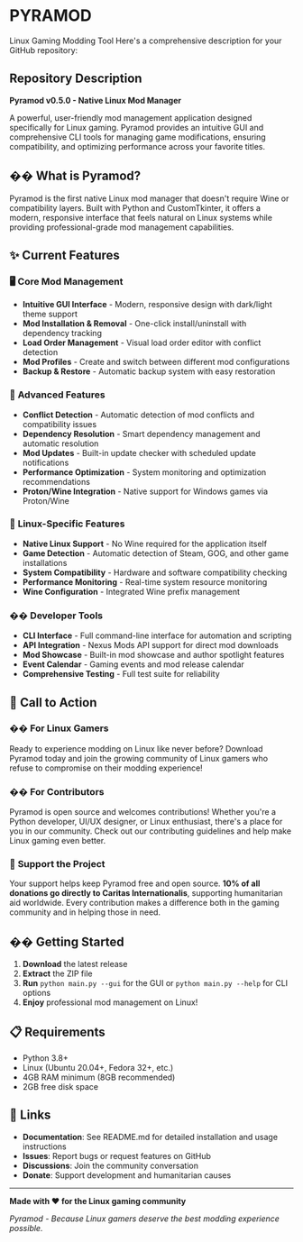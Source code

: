 # PYRAMOD
Linux Gaming Modding Tool
Here's a comprehensive description for your GitHub repository:

## Repository Description

**Pyramod v0.5.0 - Native Linux Mod Manager**

A powerful, user-friendly mod management application designed specifically for Linux gaming. Pyramod provides an intuitive GUI and comprehensive CLI tools for managing game modifications, ensuring compatibility, and optimizing performance across your favorite titles.

## �� What is Pyramod?

Pyramod is the first native Linux mod manager that doesn't require Wine or compatibility layers. Built with Python and CustomTkinter, it offers a modern, responsive interface that feels natural on Linux systems while providing professional-grade mod management capabilities.

## ✨ Current Features

### 🖥️ **Core Mod Management**
- **Intuitive GUI Interface** - Modern, responsive design with dark/light theme support
- **Mod Installation & Removal** - One-click install/uninstall with dependency tracking
- **Load Order Management** - Visual load order editor with conflict detection
- **Mod Profiles** - Create and switch between different mod configurations
- **Backup & Restore** - Automatic backup system with easy restoration

### 🔧 **Advanced Features**
- **Conflict Detection** - Automatic detection of mod conflicts and compatibility issues
- **Dependency Resolution** - Smart dependency management and automatic resolution
- **Mod Updates** - Built-in update checker with scheduled update notifications
- **Performance Optimization** - System monitoring and optimization recommendations
- **Proton/Wine Integration** - Native support for Windows games via Proton/Wine

### 🎯 **Linux-Specific Features**
- **Native Linux Support** - No Wine required for the application itself
- **Game Detection** - Automatic detection of Steam, GOG, and other game installations
- **System Compatibility** - Hardware and software compatibility checking
- **Performance Monitoring** - Real-time system resource monitoring
- **Wine Configuration** - Integrated Wine prefix management

### ��️ **Developer Tools**
- **CLI Interface** - Full command-line interface for automation and scripting
- **API Integration** - Nexus Mods API support for direct mod downloads
- **Mod Showcase** - Built-in mod showcase and author spotlight features
- **Event Calendar** - Gaming events and mod release calendar
- **Comprehensive Testing** - Full test suite for reliability

## 🎯 Call to Action

### �� **For Linux Gamers**
Ready to experience modding on Linux like never before? Download Pyramod today and join the growing community of Linux gamers who refuse to compromise on their modding experience!

### �� **For Contributors**
Pyramod is open source and welcomes contributions! Whether you're a Python developer, UI/UX designer, or Linux enthusiast, there's a place for you in our community. Check out our contributing guidelines and help make Linux gaming even better.

### 💝 **Support the Project**
Your support helps keep Pyramod free and open source. **10% of all donations go directly to Caritas Internationalis**, supporting humanitarian aid worldwide. Every contribution makes a difference both in the gaming community and in helping those in need.

## �� Getting Started

1. **Download** the latest release
2. **Extract** the ZIP file
3. **Run** `python main.py --gui` for the GUI or `python main.py --help` for CLI options
4. **Enjoy** professional mod management on Linux!

## 📋 Requirements

- Python 3.8+
- Linux (Ubuntu 20.04+, Fedora 32+, etc.)
- 4GB RAM minimum (8GB recommended)
- 2GB free disk space

## 🔗 Links

- **Documentation**: See README.md for detailed installation and usage instructions
- **Issues**: Report bugs or request features on GitHub
- **Discussions**: Join the community conversation
- **Donate**: Support development and humanitarian causes

---

**Made with ❤️ for the Linux gaming community**

*Pyramod - Because Linux gamers deserve the best modding experience possible.*
